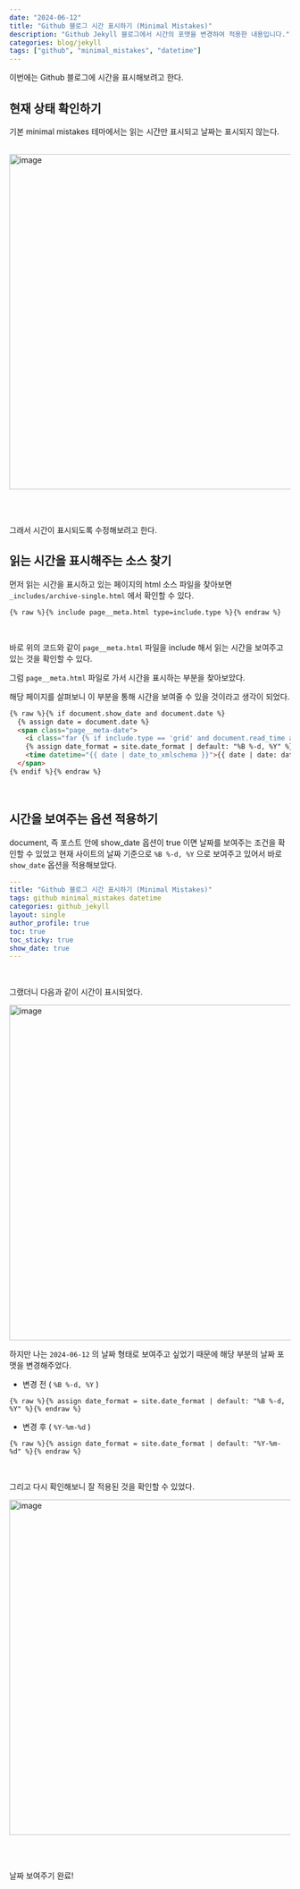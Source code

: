 ```yaml
---
date: "2024-06-12"
title: "Github 블로그 시간 표시하기 (Minimal Mistakes)"
description: "Github Jekyll 블로그에서 시간의 포맷을 변경하여 적용한 내용입니다."
categories: blog/jekyll
tags: ["github", "minimal_mistakes", "datetime"]
---
```

  
이번에는 Github 블로그에 시간을 표시해보려고 한다.
<br>

## 현재 상태 확인하기

기본 minimal mistakes 테마에서는 읽는 시간만 표시되고 날짜는 표시되지 않는다.  

<br>

<img width="600" alt="image" src="https://github.com/JIKOID/jikoid.github.io/assets/48994100/75a57f44-3225-4ce0-93e2-849626cc0778">

<br><br>

그래서 시간이 표시되도록 수정해보려고 한다.

## 읽는 시간을 표시해주는 소스 찾기

먼저 읽는 시간을 표시하고 있는 페이지의 html 소스 파일을 찾아보면 `_includes/archive-single.html` 에서 확인할 수 있다.

```
{% raw %}{% include page__meta.html type=include.type %}{% endraw %}
```

<br>

바로 위의 코드와 같이 `page__meta.html` 파일을 include 해서 읽는 시간을 보여주고 있는 것을 확인할 수 있다.
<br>

그럼 `page__meta.html` 파일로 가서 시간을 표시하는 부분을 찾아보았다.
<br>

해당 페이지를 살펴보니 이 부분을 통해 시간을 보여줄 수 있을 것이라고 생각이 되었다.

```html
{% raw %}{% if document.show_date and document.date %}
  {% assign date = document.date %}
  <span class="page__meta-date">
    <i class="far {% if include.type == 'grid' and document.read_time and document.show_date %}fa-fw {% endif %}fa-calendar-alt" aria-hidden="true"></i>
    {% assign date_format = site.date_format | default: "%B %-d, %Y" %}
    <time datetime="{{ date | date_to_xmlschema }}">{{ date | date: date_format }}</time>
  </span>
{% endif %}{% endraw %}
```

<br>

## 시간을 보여주는 옵션 적용하기

document, 즉 포스트 안에 show_date 옵션이 true 이면 날짜를 보여주는 조건을 확인할 수 있었고 현재 사이트의 날짜 기준으로 `%B %-d, %Y` 으로 보여주고 있어서 바로 `show_date` 옵션을 적용해보았다.
<br>

```yaml
---
title: "Github 블로그 시간 표시하기 (Minimal Mistakes)"
tags: github minimal_mistakes datetime
categories: github_jekyll
layout: single
author_profile: true
toc: true
toc_sticky: true
show_date: true
---
```

<br>

그랬더니 다음과 같이 시간이 표시되었다.
<br>
  
<img width="600" alt="image" src="https://github.com/JIKOID/jikoid.github.io/assets/48994100/272d147f-ee75-427f-ab38-f8ce8b0b8e7e">
<br>

하지만 나는 `2024-06-12` 의 날짜 형태로 보여주고 싶었기 때문에 해당 부분의 날짜 포맷을 변경해주었다.
<br>

- 변경 전 ( `%B %-d, %Y` )

```
{% raw %}{% assign date_format = site.date_format | default: "%B %-d, %Y" %}{% endraw %}
```

- 변경 후 ( `%Y-%m-%d` )

```
{% raw %}{% assign date_format = site.date_format | default: "%Y-%m-%d" %}{% endraw %}
```

<br>

그리고 다시 확인해보니 잘 적용된 것을 확인할 수 있었다.
<br>

<img width="600" alt="image" src="https://github.com/JIKOID/jikoid.github.io/assets/48994100/a7c8196b-12b7-4f6e-9914-2ab448a3b3fa">

<br><br>

날짜 보여주기 완료!